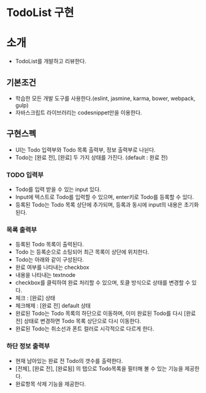 TodoList 구현
===============

# 소개
- TodoList를 개발하고 리뷰한다.

## 기본조건
- 학습한 모든 개발 도구를 사용한다.(eslint, jasmine, karma, bower, webpack, gulp)
- 자바스크립트 라이브러리는 codesnippet만을 이용한다.


## 구현스펙
- UI는 Todo 입력부와 Todo 목록 출력부, 정보 출력부로 나뉜다.
- Todo는 [완료 전], [완료] 두 가지 상태를 가진다. (default : 완료 전)

### TODO 입력부
- Todo를 입력 받을 수 있는 input 있다.
- Input에 텍스트로 Todo를 입력할 수 있으며, enter키로 Todo를 등록할 수 있다.
- 등록된 Todo는 Todo 목록 상단에 추가되며, 등록과 동시에 input의 내용은 초기화된다.

### 목록 출력부
- 등록된 Todo 목록이 출력된다.
- Todo 는 등록순으로 소팅되어 최근 목록이 상단에 위치한다.
- Todo는 아래와 같이 구성된다.
- 완료 여부를 나타내는 checkbox
- 내용을 나타내는 textnode
- checkbox를 클릭하여 완료 처리할 수 있으며, 토클 방식으로 상태를 변경할 수 있다.
- 체크 : [완료] 상태
- 체크해제 : [완료 전] default 상태
- 완료된 Todo는 Todo 목록의 하단으로 이동하며, 이미 완료된 Todo를 다시 [완료 전] 상태로 변경하면 Todo 목록 상단으로 다시 이동한다.
- 완료된 Todo는 취소선과 폰트 컬러로 시각적으로 다르게 한다.

### 하단 정보 출력부
- 현재 남아있는 완료 전 Todo의 갯수를 출력한다.
- [전체], [완료 전], [완료됨] 의 탭으로 Todo목록을 필터해 볼 수 있는 기능을 제공한다.
- 완료항목 삭제 기능을 제공한다.

